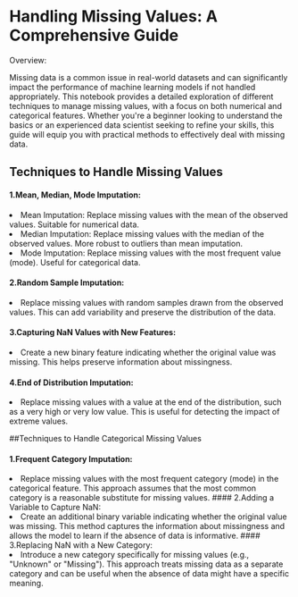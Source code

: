 # Handling Missing Values: A Comprehensive Guide
Overview:

Missing data is a common issue in real-world datasets and can significantly impact the performance of machine learning models if not handled appropriately. This notebook provides a detailed exploration of different techniques to manage missing values, with a focus on both numerical and categorical features. Whether you're a beginner looking to understand the basics or an experienced data scientist seeking to refine your skills, this guide will equip you with practical methods to effectively deal with missing data.

## Techniques to Handle Missing Values
#### 1.Mean, Median, Mode Imputation:
<li>Mean Imputation: Replace missing values with the mean of the observed values. Suitable for numerical data.
<li>Median Imputation: Replace missing values with the median of the observed values. More robust to outliers than mean imputation.
<li>Mode Imputation: Replace missing values with the most frequent value (mode). Useful for categorical data.
  
#### 2.Random Sample Imputation:
<li>Replace missing values with random samples drawn from the observed values. This can add variability and preserve the distribution of the data.
  
#### 3.Capturing NaN Values with New Features:
<li>Create a new binary feature indicating whether the original value was missing. This helps preserve information about missingness.
  
#### 4.End of Distribution Imputation:
<li>Replace missing values with a value at the end of the distribution, such as a very high or very low value. This is useful for detecting the impact of extreme values.
  
##Techniques to Handle Categorical Missing Values
#### 1.Frequent Category Imputation:
<li>Replace missing values with the most frequent category (mode) in the categorical feature. This approach assumes that the most common category is a reasonable substitute for missing values.
#### 2.Adding a Variable to Capture NaN:
<li>Create an additional binary variable indicating whether the original value was missing. This method captures the information about missingness and allows the model to learn if the absence of data is informative.
#### 3.Replacing NaN with a New Category:
<li>Introduce a new category specifically for missing values (e.g., "Unknown" or "Missing"). This approach treats missing data as a separate category and can be useful when the absence of data might have a specific meaning.
